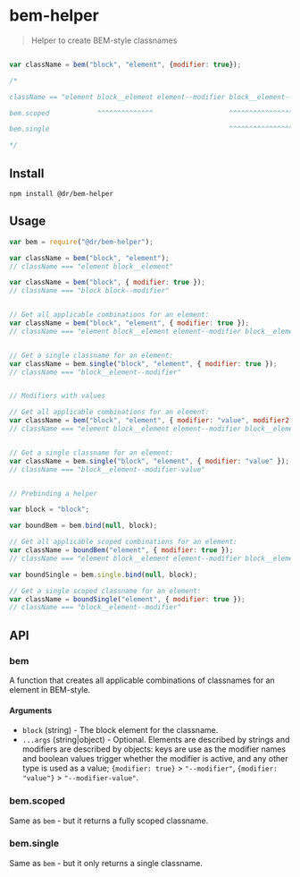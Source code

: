# bem-helper

> Helper to create BEM-style classnames


```js

var className = bem("block", "element", {modifier: true});

/*

className == "element block__element element--modifier block__element--modifier"

bem.scoped            ^^^^^^^^^^^^^^                   ^^^^^^^^^^^^^^^^^^^^^^^^

bem.single                                             ^^^^^^^^^^^^^^^^^^^^^^^^

*/
```

## Install

```
npm install @dr/bem-helper
```

## Usage

```js
var bem = require("@dr/bem-helper");

var className = bem("block", "element");
// className === "element block__element"

var className = bem("block", { modifier: true });
// className === "block block--modifier"


// Get all applicable combinations for an element:
var className = bem("block", "element", { modifier: true });
// className === "element block__element element--modifier block__element--modifier"


// Get a single classname for an element:
var className = bem.single("block", "element", { modifier: true });
// className === "block__element--modifier"


// Modifiers with values

// Get all applicable combinations for an element:
var className = bem("block", "element", { modifier: "value", modifier2: false });
// className === "element block__element element--modifier block__element--modifier element--modifier-value block__element--modifier-value"


// Get a single classname for an element:
var className = bem.single("block", "element", { modifier: "value" });
// className === "block__element--modifier-value"


// Prebinding a helper

var block = "block";

var boundBem = bem.bind(null, block);

// Get all applicable scoped combinations for an element:
var className = boundBem("element", { modifier: true });
// className === "element block__element element--modifier block__element--modifier"

var boundSingle = bem.single.bind(null, block);

// Get a single scoped classname for an element:
var className = boundSingle("element", { modifier: true });
// className === "block__element--modifier"

```

## API

### bem

A function that creates all applicable combinations of classnames for an element in BEM-style.

#### Arguments

* `block` (string) - The block element for the classname.
* `...args` (string|object) - Optional. Elements are described by strings and modifiers are described by objects: keys are use as the modifier names and boolean values trigger whether the modifier is active, and any other type is used as a value; `{modifier: true}` > `"--modifier"`, `{modifier: "value"}` > `"--modifier-value"`.

### bem.scoped

Same as `bem` - but it returns a fully scoped classname.

### bem.single

Same as `bem` - but it only returns a single classname.